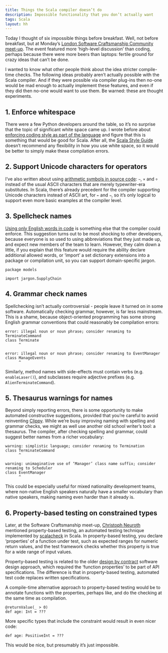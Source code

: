 ```yaml
---
title: Things the Scala compiler doesn’t do
description: Impossible functionality that you don’t actually want
tags: Scala
layout: hh
---
```


Today I thought of six impossible things before breakfast. Well, not before breakfast, but at Monday’s [London Software Craftsmanship Community meet-up](http://www.meetup.com/london-software-craftsmanship/events/187054672/). The event featured more ‘high-level discussion’ than coding, perhaps because there were more beers than laptops: fertile ground for crazy ideas that can’t be done.

I wanted to know what other people think about the idea stricter compile-time checks. The following ideas probably aren’t actually possible with the Scala compiler. And if they were possible via compiler plug-ins then no-one would be mad enough to actually implement these features, and even if they did then no-one would want to use them. Be warned: these are thought experiments.

## 1. Enforce whitespace

There were a few Python developers around the table, so it’s no surprise that the topic of significant white space came up. I wrote before about 
[enforcing coding style as part of the language](http://hilton.org.uk/blog/contstrained-coding-style)
and figure that this is something that would be good for Scala. After all, the 
[Scala Style Guide](http://docs.scala-lang.org/style/) doesn’t recommend any flexibility in how you use white space, so it would be better to simply make these compilation errors.

## 2. Support Unicode characters for operators

I’ve also written about using [arithmetic symbols in source code](http://hilton.org.uk/blog/arithmetic-symbols): `−`, `×` and `÷` instead of the usual ASCII characters that are merely typewriter-era substitutes. In Scala, there’s already precedent for the compiler supporting Unicode characters instead of ASCII art, for `←` and `⇒`, so it’s only logical to support even more basic examples at the compiler level.

## 3. Spellcheck names

[Using only English words in code](http://hilton.org.uk/blog/use-english-in-code) is something else that the compiler could enforce. This suggestion turns out to be most shocking to other developers, because everyone is so used to using abbreviations that they just made up, and expect new members of the team to learn. However, they calm down a little, if you explain that this feature would require the ability declare additional allowed words, or ‘import’ a set dictionary extensions into a package or compilation unit, so you can support domain-specific jargon.

    package models
     
    import jargon.SupplyChain

## 4. Grammar check names

Spellchecking isn’t actually controversial - people leave it turned on in some software. Automatically checking grammar, however, is far less mainstream. This is a shame, because object-oriented programming has some strong English grammar conventions that could reasonably be compilation errors:

    error: illegal noun or noun phrase; consider renaming to TerminateCommand
    class Terminate
          ^
          
    error: illegal noun or noun phrase; consider renaming to EventManager
    class ManageEvents
          ^

Similarly, method names with side-effects must contain verbs (e.g. `enableLaser()`), and subclasses require adjective prefixes (e.g. `AlienTerminateCommand`).

## 5. Thesaurus warnings for names

Beyond simply reporting errors, there is some opportunity to make automated constructive suggestions, provided that you’re careful to avoid reinventing [Clippy](http://en.wikipedia.org/wiki/Office_Assistant). While we’re busy improving naming with spelling and grammar checks, we might as well use another old school writer’s tool: a thesaurus. The compiler, after checking spelling and grammar, could suggest better names from a richer vocabulary:

    warning: simplistic language; consider renaming to Termination
    class TerminateCommand
          ^
          
    warning: unimaginative use of ‘Manager’ class name suffix; consider renaming to Scheduler
    class EventManager
          ^

This could be especially useful for mixed nationality development teams, where non-native English speakers naturally have a smaller vocabulary than native speakers, making naming even harder than it already is.

## 6. Property-based testing on constrained types

Later, at the Software Craftsmanship meet-up, [Christoph Neuroth](https://twitter.com/c089) mentioned property-based testing, an automated testing technique implemented by [scalacheck](http://www.scalacheck.org) in Scala. In property-based testing, you declare ‘properties’ of a function under test, such as expected ranges for numeric return values, and the test framework checks whether this property is true for a wide range of input values. 

Property-based testing is related to the older [design by contract](http://en.wikipedia.org/wiki/Design_by_contract) software design approach, which required the ‘function properties’ to be part of API specifications. The difference is that in property-based testing, automated test code replaces written specifications.

A compile-time alternative approach to property-based testing would be to annotate functions with the properties, perhaps like, and do the checking at the same time as compilation.

    @returnValue(_ > 0)
    def age: Int = ???

More specific types that include the constraint would result in even nicer code:

    def age: PositiveInt = ???

This would be nice, but presumably it’s just impossible.
